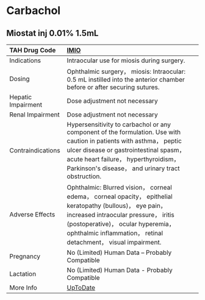 # Carbachol

## Miostat inj 0.01% 1.5mL

| TAH Drug Code      | [IMIO](https://www.tahsda.org.tw/drugs/hissearch.php?drug_code=IMIO)                                                                                                                                                                                        |
|:-------------------|:------------------------------------------------------------------------------------------------------------------------------------------------------------------------------------------------------------------------------------------------------------|
| Indications        | Intraocular use for miosis during surgery.                                                                                                                                                                                                                  |
| Dosing             | Ophthalmic surgery， miosis: Intraocular: 0.5 mL instilled into the anterior chamber before or after securing sutures.                                                                                                                                      |
| Hepatic Impairment | Dose adjustment not necessary                                                                                                                                                                                                                               |
| Renal Impairment   | Dose adjustment not necessary                                                                                                                                                                                                                               |
| Contraindications  | Hypersensitivity to carbachol or any component of the formulation. Use with caution in patients with asthma， peptic ulcer disease or gastrointestinal spasm， acute heart failure， hyperthyroidism， Parkinson's disease， and urinary tract obstruction. |
| Adverse Effects    | Ophthalmic: Blurred vision， corneal edema， corneal opacity， epithelial keratopathy (bullous)， eye pain， increased intraocular pressure， iritis (postoperative)， ocular hyperemia， ophthalmic inflammation， retinal detachment， visual impairment. |
| Pregnancy          | No (Limited) Human Data – Probably Compatible                                                                                                                                                                                                               |
| Lactation          | No (Limited) Human Data - Probably Compatible                                                                                                                                                                                                               |
| More Info          | [UpToDate](https://www.uptodate.com/contents/carbachol-drug-information)                                                                                                                                                                                    |


